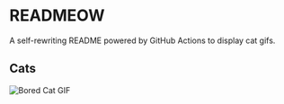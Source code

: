 # READMEOW

A self-rewriting README powered by GitHub Actions to display cat gifs.

## Cats

![Bored Cat GIF](https://media3.giphy.com/media/v1.Y2lkPTlhY2QwMmRhemRxMXd0djB0amY1aHNsOGNkOG1nYnV2aWYxMXAyZ2l5aTZkdzMxZyZlcD12MV9naWZzX3NlYXJjaCZjdD1n/mlvseq9yvZhba/200.gif)
